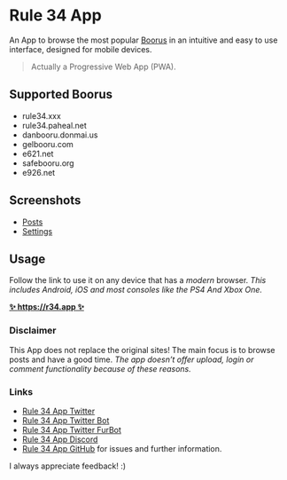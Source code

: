 # Rule 34 App

An App to browse the most popular [Boorus](https://en.wiktionary.org/wiki/booru) in an intuitive and easy to use interface, designed for mobile devices.

> Actually a Progressive Web App (PWA).

## Supported Boorus

- rule34.xxx
- rule34.paheal.net
- danbooru.donmai.us
- gelbooru.com
- e621.net
- safebooru.org
- e926.net

## Screenshots

- [Posts](https://imgur.com/a/BVTltcR)
- [Settings](https://imgur.com/a/GtJ7S0i)

## Usage

Follow the link to use it on any device that has a _modern_ browser.
_This includes Android, iOS and most consoles like the PS4 And Xbox One._

**[✨ https://r34.app ✨](https://r34.app/?utm_source=Reddit&utm_medium=Post)**

### Disclaimer

This App does not replace the original sites! The main focus is to browse posts and have a good time. _The app doesn’t offer upload, login or comment functionality because of these reasons._

### Links

- [Rule 34 App Twitter](https://redirect.r34.app/twitter)
- [Rule 34 App Twitter Bot](https://redirect.r34.app/twitter/bot)
- [Rule 34 App Twitter FurBot](https://redirect.r34.app/twitter/furbot)
- [Rule 34 App Discord](https://redirect.r34.app/discord)
- [Rule 34 App GitHub](https://redirect.r34.app/github) for issues and further information.

I always appreciate feedback! :)
